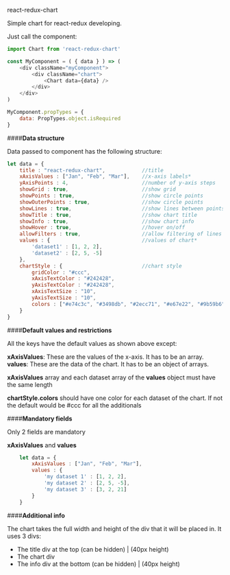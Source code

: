 react-redux-chart

Simple chart for react-redux developing.

Just call the component:

```javascript
import Chart from 'react-redux-chart'

const MyComponent = ( { data } ) => (
	<div className="myComponent">
		<div className="chart">
			<Chart data={data} />
		</div>
	</div>
)

MyComponent.propTypes = {
	data: PropTypes.object.isRequired
}
```

####**Data structure**

Data passed to component has the following structure:

```javascript
let data = {
	title : "react-redux-chart",			//title
	xAxisValues : ["Jan", "Feb", "Mar"],	//x-axis labels*
	yAxisPoints : 4,						//number of y-axis steps
	showGrid : true,						//show grid
	showPoints : true,						//show circle points
	showOuterPoints : true,					//show circle points
	showLines : true,						//show lines between points
	showTitle : true,						//show chart title
	showInfo : true,						//show chart info
	showHover : true,						//hover on/off
	allowFilters : true,					//allow filtering of lines
	values : {								//values of chart*
		'dataset1' : [1, 2, 2],
		'dataset2' : [2, 5, -5]
	},
	chartStyle : {							//chart style
		gridColor : "#ccc",
		xAxisTextColor : "#242428",
		yAxisTextColor : "#242428",
		xAxisTextSize : "10",
		yAxisTextSize : "10",
		colors : ["#e74c3c", "#3498db", "#2ecc71", "#e67e22", "#9b59b6"]
	}
}
```
####**Default values and restrictions**

All the keys have the default values as shown above except:

**xAxisValues**: These are the values of the x-axis. It has to be an array.
**values**: These are the data of the chart. It has to be an object of arrays.

**xAxisValues** array and each dataset array of the **values** object must have the same length

**chartStyle.colors** should have one color for each dataset of the chart. If not the default would be #ccc for all the additionals

####**Mandatory fields**

Only 2 fields are mandatory

**xAxisValues** and **values**

```javascript
	let data = {
		xAxisValues : ["Jan", "Feb", "Mar"],
		values : {
			'my dataset 1' : [1, 2, 2],
			'my dataset 2' : [2, 5, -5],
			'my dataset 3' : [3, 2, 21]
		}
	}
```

####**Additional info**

The chart takes the full width and height of the div that it will be placed in.
It uses 3 divs:
- The title div at the top (can be hidden) | (40px height)
- The chart div
- The info div at the bottom (can be hidden) | (40px height)